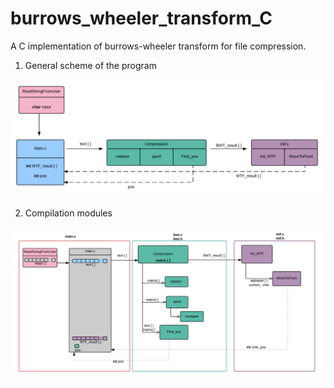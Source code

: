 # burrows_wheeler_transform_C
A C implementation of burrows-wheeler transform for file compression.

1. General scheme of the program
 
![schema](documentation/general.png) 

2. Compilation modules

![schema](documentation/modules.png) 


